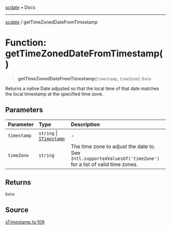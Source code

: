 [scdate](../README.md) • Docs

---

[scdate](../README.md) / getTimeZonedDateFromTimestamp

# Function: getTimeZonedDateFromTimestamp()

> **getTimeZonedDateFromTimestamp**(`timestamp`, `timeZone`): `Date`

Returns a native Date adjusted so that the local time of that date matches
the local timestamp at the specified time zone.

## Parameters

| Parameter   | Type                                                 | Description                                                                                                        |
| :---------- | :--------------------------------------------------- | :----------------------------------------------------------------------------------------------------------------- |
| `timestamp` | `string` \| [`STimestamp`](../classes/STimestamp.md) | -                                                                                                                  |
| `timeZone`  | `string`                                             | The time zone to adjust the date to. See<br />`Intl.supportedValuesOf('timeZone')` for a list of valid time zones. |

## Returns

`Date`

## Source

[sTimestamp.ts:109](https://github.com/ericvera/scdate/blob/98b214c4aab6f5cdb39bc8c115252b89b40ce8a7/src/sTimestamp.ts#L109)

